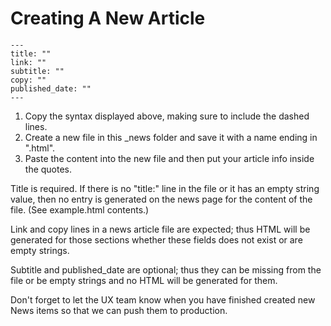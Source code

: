 # Creating A New Article

```
---
title: ""
link: ""
subtitle: ""
copy: ""
published_date: ""
---
```

1. Copy the syntax displayed above, making sure to include the dashed lines.
2. Create a new file in this _news folder and save it with a name ending in ".html".
3. Paste the content into the new file and then put your article info inside the quotes.

Title is required. If there is no "title:" line in the file or it has an empty
string value, then no entry is generated on the news page for the content of
the file. (See example.html contents.)

Link and copy lines in a news article file are expected; thus HTML will
be generated for those sections whether these fields does not exist or are
empty strings.

Subtitle and published_date are optional; thus they can be missing from the
file or be empty strings and no HTML will be generated for them.

Don't forget to let the UX team know when you have finished created new News
items so that we can push them to production.
